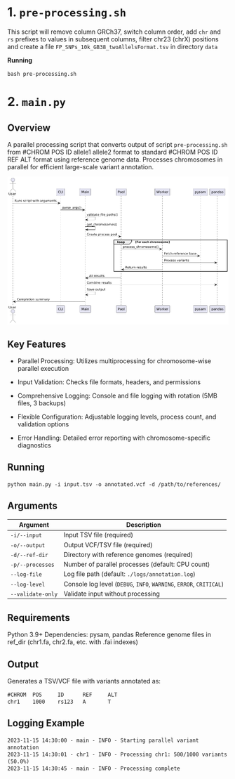 # 1. `pre-processing.sh`

This script will remove column GRCh37, switch column order, add `chr` and `rs` prefixes to values in subsequent columns, filter chr23 (chrX) positions and create a file `FP_SNPs_10k_GB38_twoAllelsFormat.tsv` in directory `data`


**Running**

```
bash pre-processing.sh
```

# 2. `main.py`

## Overview

A parallel processing script that converts output of script `pre-processing.sh` from #CHROM POS ID allele1 allele2 format to standard #CHROM POS ID REF ALT format using reference genome data. Processes chromosomes in parallel for efficient large-scale variant annotation.

![uml](uml.png)
## Key Features

- Parallel Processing: Utilizes multiprocessing for chromosome-wise parallel execution

- Input Validation: Checks file formats, headers, and permissions

- Comprehensive Logging: Console and file logging with rotation (5MB files, 3 backups)

- Flexible Configuration: Adjustable logging levels, process count, and validation options

- Error Handling: Detailed error reporting with chromosome-specific diagnostics

## Running

```
python main.py -i input.tsv -o annotated.vcf -d /path/to/references/
```

## Arguments


| Argument         | Description                                                       |
|------------------|-------------------------------------------------------------------|
| `-i/--input`     | Input TSV file (required)                                        |
| `-o/--output`    | Output VCF/TSV file (required)                                   |
| `-d/--ref-dir`   | Directory with reference genomes (required)                      |
| `-p/--processes` | Number of parallel processes (default: CPU count)                |
| `--log-file`     | Log file path (default: `./logs/annotation.log`)                 |
| `--log-level`    | Console log level (`DEBUG`, `INFO`, `WARNING`, `ERROR`, `CRITICAL`) |
| `--validate-only`| Validate input without processing                                |

## Requirements

Python 3.9+
Dependencies: pysam, pandas
Reference genome files in ref_dir (chr1.fa, chr2.fa, etc. with .fai indexes)


## Output

Generates a TSV/VCF file with variants annotated as:

```
#CHROM  POS     ID      REF     ALT
chr1    1000    rs123   A       T
```

## Logging Example

```
2023-11-15 14:30:00 - main - INFO - Starting parallel variant annotation
2023-11-15 14:30:01 - chr1 - INFO - Processing chr1: 500/1000 variants (50.0%)
2023-11-15 14:30:45 - main - INFO - Processing complete
```

